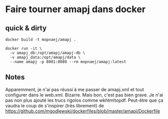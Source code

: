 # Faire tourner amapj dans docker

## quick & dirty

```
docker build -t mopnaej/amapj .

docker run -it \
  -v amapj_db:/opt/amapj/amapj-db \
  -v amapj_data:/opt/amapj/data \
  --name amapj -p 8081:8080 --rm mopnaej/amapj:latest
```
## Notes
Apparemment, je n'ai pas réussi à me passer de amapj.xml et tout configurer dans le web.xml. Bizarre. Mais bon, c'est pas bien grave.
Je n'ai pas non plus ajouté les trucs rigolos comme wkhtmltopdf. Peut-être que ça vaudra le coup de s'inspirer (très librement) de https://github.com/mgodlewski/dockerfiles/blob/master/amapj/Dockerfile
